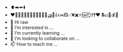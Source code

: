 - ⬆️➡️⬅️⬇️
- ❤️🚀🔥✨💮🌸🌺🌹🥀🌼🌻🤖🛺😂👍✂️❎✅❌✖️⛥🆗👌❗❓❤️
💲💵🤑💰💱
- 👋 Hi raw
- 👀 I’m interested in ...
- 🌱 I’m currently learning ...
- 💞️ I’m looking to collaborate on ...
- 📫 How to reach me ...
